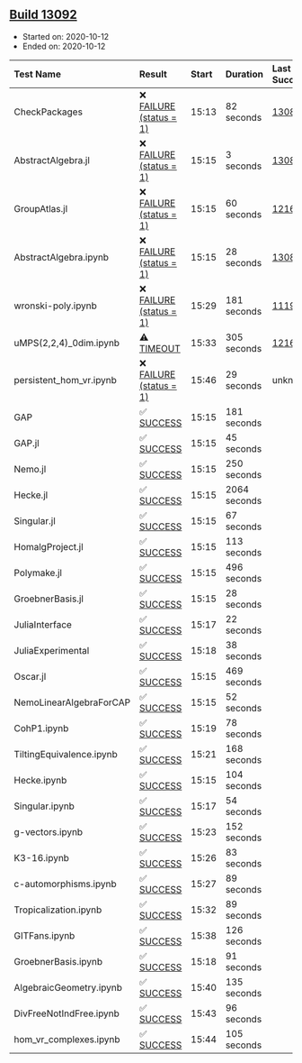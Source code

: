 ## [Build 13092](https://oscarci.mathematik.uni-kl.de/job/oscar/13092/)

* Started on: 2020-10-12
* Ended on: 2020-10-12

| Test Name    | Result | Start | Duration | Last Success | First Failure |
|:-------------|:-------|:------|:---------|:-------------|:--------------|
| CheckPackages | ❌ [FAILURE (status = 1)](https://oscarci.mathematik.uni-kl.de/job/oscar/13092/artifact/logs/build-13092/CheckPackages.log) | 15:13 | 82 seconds | [13085](https://oscarci.mathematik.uni-kl.de/job/oscar/13085/) | [13086](https://oscarci.mathematik.uni-kl.de/job/oscar/13086/) |
| AbstractAlgebra.jl | ❌ [FAILURE (status = 1)](https://oscarci.mathematik.uni-kl.de/job/oscar/13092/artifact/logs/build-13092/AbstractAlgebra.jl.log) | 15:15 | 3 seconds | [13085](https://oscarci.mathematik.uni-kl.de/job/oscar/13085/) | [13086](https://oscarci.mathematik.uni-kl.de/job/oscar/13086/) |
| GroupAtlas.jl | ❌ [FAILURE (status = 1)](https://oscarci.mathematik.uni-kl.de/job/oscar/13092/artifact/logs/build-13092/GroupAtlas.jl.log) | 15:15 | 60 seconds | [12167](https://oscarci.mathematik.uni-kl.de/job/oscar/12167/) | [12168](https://oscarci.mathematik.uni-kl.de/job/oscar/12168/) |
| AbstractAlgebra.ipynb | ❌ [FAILURE (status = 1)](https://oscarci.mathematik.uni-kl.de/job/oscar/13092/artifact/logs/build-13092/AbstractAlgebra.ipynb.log) | 15:15 | 28 seconds | [13085](https://oscarci.mathematik.uni-kl.de/job/oscar/13085/) | [13086](https://oscarci.mathematik.uni-kl.de/job/oscar/13086/) |
| wronski-poly.ipynb | ❌ [FAILURE (status = 1)](https://oscarci.mathematik.uni-kl.de/job/oscar/13092/artifact/logs/build-13092/wronski-poly.ipynb.log) | 15:29 | 181 seconds | [11192](https://oscarci.mathematik.uni-kl.de/job/oscar/11192/) | [11193](https://oscarci.mathematik.uni-kl.de/job/oscar/11193/) |
| uMPS(2,2,4)_0dim.ipynb | ⚠ [TIMEOUT](https://oscarci.mathematik.uni-kl.de/job/oscar/13092/artifact/logs/build-13092/uMPS-2-2-4-_0dim.ipynb.log) | 15:33 | 305 seconds | [12167](https://oscarci.mathematik.uni-kl.de/job/oscar/12167/) | [12168](https://oscarci.mathematik.uni-kl.de/job/oscar/12168/) |
| persistent_hom_vr.ipynb | ❌ [FAILURE (status = 1)](https://oscarci.mathematik.uni-kl.de/job/oscar/13092/artifact/logs/build-13092/persistent_hom_vr.ipynb.log) | 15:46 | 29 seconds | unknown | unknown |
| GAP | ✅ [SUCCESS](https://oscarci.mathematik.uni-kl.de/job/oscar/13092/artifact/logs/build-13092/GAP.log) | 15:15 | 181 seconds |  |  |
| GAP.jl | ✅ [SUCCESS](https://oscarci.mathematik.uni-kl.de/job/oscar/13092/artifact/logs/build-13092/GAP.jl.log) | 15:15 | 45 seconds |  |  |
| Nemo.jl | ✅ [SUCCESS](https://oscarci.mathematik.uni-kl.de/job/oscar/13092/artifact/logs/build-13092/Nemo.jl.log) | 15:15 | 250 seconds |  |  |
| Hecke.jl | ✅ [SUCCESS](https://oscarci.mathematik.uni-kl.de/job/oscar/13092/artifact/logs/build-13092/Hecke.jl.log) | 15:15 | 2064 seconds |  |  |
| Singular.jl | ✅ [SUCCESS](https://oscarci.mathematik.uni-kl.de/job/oscar/13092/artifact/logs/build-13092/Singular.jl.log) | 15:15 | 67 seconds |  |  |
| HomalgProject.jl | ✅ [SUCCESS](https://oscarci.mathematik.uni-kl.de/job/oscar/13092/artifact/logs/build-13092/HomalgProject.jl.log) | 15:15 | 113 seconds |  |  |
| Polymake.jl | ✅ [SUCCESS](https://oscarci.mathematik.uni-kl.de/job/oscar/13092/artifact/logs/build-13092/Polymake.jl.log) | 15:15 | 496 seconds |  |  |
| GroebnerBasis.jl | ✅ [SUCCESS](https://oscarci.mathematik.uni-kl.de/job/oscar/13092/artifact/logs/build-13092/GroebnerBasis.jl.log) | 15:15 | 28 seconds |  |  |
| JuliaInterface | ✅ [SUCCESS](https://oscarci.mathematik.uni-kl.de/job/oscar/13092/artifact/logs/build-13092/JuliaInterface.log) | 15:17 | 22 seconds |  |  |
| JuliaExperimental | ✅ [SUCCESS](https://oscarci.mathematik.uni-kl.de/job/oscar/13092/artifact/logs/build-13092/JuliaExperimental.log) | 15:18 | 38 seconds |  |  |
| Oscar.jl | ✅ [SUCCESS](https://oscarci.mathematik.uni-kl.de/job/oscar/13092/artifact/logs/build-13092/Oscar.jl.log) | 15:15 | 469 seconds |  |  |
| NemoLinearAlgebraForCAP | ✅ [SUCCESS](https://oscarci.mathematik.uni-kl.de/job/oscar/13092/artifact/logs/build-13092/NemoLinearAlgebraForCAP.log) | 15:15 | 52 seconds |  |  |
| CohP1.ipynb | ✅ [SUCCESS](https://oscarci.mathematik.uni-kl.de/job/oscar/13092/artifact/logs/build-13092/CohP1.ipynb.log) | 15:19 | 78 seconds |  |  |
| TiltingEquivalence.ipynb | ✅ [SUCCESS](https://oscarci.mathematik.uni-kl.de/job/oscar/13092/artifact/logs/build-13092/TiltingEquivalence.ipynb.log) | 15:21 | 168 seconds |  |  |
| Hecke.ipynb | ✅ [SUCCESS](https://oscarci.mathematik.uni-kl.de/job/oscar/13092/artifact/logs/build-13092/Hecke.ipynb.log) | 15:15 | 104 seconds |  |  |
| Singular.ipynb | ✅ [SUCCESS](https://oscarci.mathematik.uni-kl.de/job/oscar/13092/artifact/logs/build-13092/Singular.ipynb.log) | 15:17 | 54 seconds |  |  |
| g-vectors.ipynb | ✅ [SUCCESS](https://oscarci.mathematik.uni-kl.de/job/oscar/13092/artifact/logs/build-13092/g-vectors.ipynb.log) | 15:23 | 152 seconds |  |  |
| K3-16.ipynb | ✅ [SUCCESS](https://oscarci.mathematik.uni-kl.de/job/oscar/13092/artifact/logs/build-13092/K3-16.ipynb.log) | 15:26 | 83 seconds |  |  |
| c-automorphisms.ipynb | ✅ [SUCCESS](https://oscarci.mathematik.uni-kl.de/job/oscar/13092/artifact/logs/build-13092/c-automorphisms.ipynb.log) | 15:27 | 89 seconds |  |  |
| Tropicalization.ipynb | ✅ [SUCCESS](https://oscarci.mathematik.uni-kl.de/job/oscar/13092/artifact/logs/build-13092/Tropicalization.ipynb.log) | 15:32 | 89 seconds |  |  |
| GITFans.ipynb | ✅ [SUCCESS](https://oscarci.mathematik.uni-kl.de/job/oscar/13092/artifact/logs/build-13092/GITFans.ipynb.log) | 15:38 | 126 seconds |  |  |
| GroebnerBasis.ipynb | ✅ [SUCCESS](https://oscarci.mathematik.uni-kl.de/job/oscar/13092/artifact/logs/build-13092/GroebnerBasis.ipynb.log) | 15:18 | 91 seconds |  |  |
| AlgebraicGeometry.ipynb | ✅ [SUCCESS](https://oscarci.mathematik.uni-kl.de/job/oscar/13092/artifact/logs/build-13092/AlgebraicGeometry.ipynb.log) | 15:40 | 135 seconds |  |  |
| DivFreeNotIndFree.ipynb | ✅ [SUCCESS](https://oscarci.mathematik.uni-kl.de/job/oscar/13092/artifact/logs/build-13092/DivFreeNotIndFree.ipynb.log) | 15:43 | 96 seconds |  |  |
| hom_vr_complexes.ipynb | ✅ [SUCCESS](https://oscarci.mathematik.uni-kl.de/job/oscar/13092/artifact/logs/build-13092/hom_vr_complexes.ipynb.log) | 15:44 | 105 seconds |  |  |
